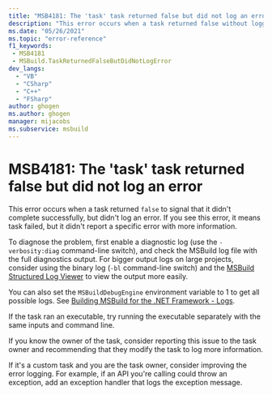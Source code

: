```yaml
---
title: "MSB4181: The 'task' task returned false but did not log an error"
description: "This error occurs when a task returned false without logging an error. This indicates a failure from a task that did not report enough information about the problem."
ms.date: "05/26/2021"
ms.topic: "error-reference"
f1_keywords:
 - MSB4181
 - MSBuild.TaskReturnedFalseButDidNotLogError
dev_langs:
  - "VB"
  - "CSharp"
  - "C++"
  - "FSharp"
author: ghogen
ms.author: ghogen
manager: mijacobs
ms.subservice: msbuild
---
```

# MSB4181: The 'task' task returned false but did not log an error

This error occurs when a task returned `false` to signal that it didn't complete successfully, but didn't log an error. If you see this error, it means task failed, but it didn't report a specific error with more information.  

To diagnose the problem, first enable a diagnostic log (use the `-verbosity:diag` command-line switch), and check the MSBuild log file with the full diagnostics output. For bigger output logs on large projects, consider using the binary log (`-bl` command-line switch) and the [MSBuild Structured Log Viewer](https://msbuildlog.com/) to view the output more easily.

You can also set the `MSBuildDebugEngine` environment variable to 1 to get all possible logs. See [Building MSBuild for the .NET Framework - Logs](https://github.com/dotnet/msbuild/blob/main/documentation/wiki/Building-Testing-and-Debugging-on-Full-Framework-MSBuild.md#logs).

If the task ran an executable, try running the executable separately with the same inputs and command line.

If you know the owner of the task, consider reporting this issue to the task owner and recommending that they modify the task to log more information.

If it's a custom task and you are the task owner, consider improving the error logging. For example, if an API you're calling could throw an exception, add an exception handler that logs the exception message.

